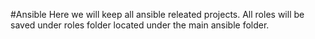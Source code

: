 #Ansible
Here we will keep all ansible releated projects.
All roles will be saved under roles folder located under the main ansible folder.

